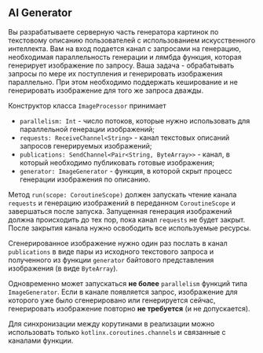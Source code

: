 ## AI Generator

Вы разрабатываете серверную часть генератора картинок по текстовому описанию пользователей с использованием искусственного интеллекта.
Вам на вход подается канал с запросами на генерацию, необходимая параллельность генерации и лямбда функция, которая генерирует изображение по запросу.
Ваша задача - обрабатывать запросы по мере их поступления и генерировать изображения параллельно. При этом необходимо поддержать кеширование и не генерировать изображение для того же запроса дважды.

Конструктор класса `ImageProcessor` принимает 
* `parallelism: Int` - число потоков, которые нужно использовать для параллельной генерации изображений;
* `requests: ReceiveChannel<String>` - канал текстовых описаний запросов генерируемых изображений;
* `publications: SendChannel<Pair<String, ByteArray>>` - канал, в который необходимо публиковать готовые изображения;
* `generator: ImageGenerator` - функция, в которой скрыт процесс генерации изображения по описанию.

Метод `run(scope: CoroutineScope)` должен запускать чтение канала `requests` и генерацию изображений в переданном `CoroutineScope` и завершаться после запуска.
Запущенная генерация изображений должна происходить до тех пор, пока канал `requests` не будет закрыт.
После закрытия канала нужно освободить все используемые ресурсы.

Сгенерированное изображение нужно один раз послать в канал `publications` в виде пары из исходного текстового запроса и полученного из функции `generator` байтового представления изображения (в виде `ByteArray`).

Одновременно может запускаться __не более__ `parallelism` функций типа `ImageGenerator`.
Если в канале появляется запрос, изображение для которого уже было сгенерировано или генерируется сейчас, генерировать изображение повторно __не требуется__ (и не допускается).

Для синхронизации между корутинами в реализации можно использовать только `kotlinx.coroutines.channels` и связанные с каналами функции.
